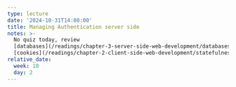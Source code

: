 ```yaml
---
type: lecture
date: '2024-10-31T14:00:00'
title: Managing Authentication server side
notes: >-
  No quiz today, review
  [databases](/readings/chapter-3-server-side-web-development/databases/) and
  [cookies](/readings/chapter-2-client-side-web-development/statefulness-1-cookies/)
relative_date:
  week: 10
  day: 2
---
```

